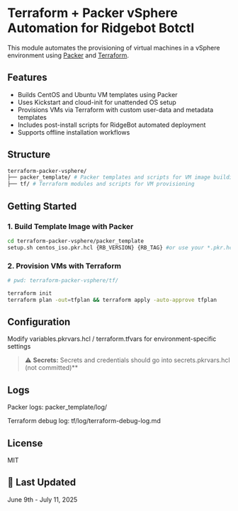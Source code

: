 # Terraform + Packer vSphere Automation for Ridgebot Botctl
This module automates the provisioning of virtual machines in a vSphere environment using [Packer](https://www.packer.io/) and [Terraform](https://www.terraform.io/).

## Features

- Builds CentOS and Ubuntu VM templates using Packer
- Uses Kickstart and cloud-init for unattended OS setup
- Provisions VMs via Terraform with custom user-data and metadata templates
- Includes post-install scripts for RidgeBot automated deployment
- Supports offline installation workflows

## Structure

```bash
terraform-packer-vsphere/
├── packer_template/ # Packer templates and scripts for VM image building
├── tf/ # Terraform modules and scripts for VM provisioning
```

## Getting Started

### 1. Build Template Image with Packer

```bash
cd terraform-packer-vsphere/packer_template  
setup.sh centos_iso.pkr.hcl {RB_VERSION} {RB_TAG} #or use your *.pkr.hcl
```

### 2. Provision VMs with Terraform
```bash
# pwd: terraform-packer-vsphere/tf/

terraform init
terraform plan -out=tfplan && terraform apply -auto-approve tfplan
```

## Configuration
Modify variables.pkrvars.hcl / terraform.tfvars for environment-specific settings

> ⚠️ **Secrets:** Secrets and credentials should go into secrets.pkrvars.hcl (not committed)**

## Logs
Packer logs: packer_template/log/

Terraform debug log: tf/log/terraform-debug-log.md

## License
MIT

<!-- Add more contributors as needed -->

## 📅 Last Updated

June 9th - July 11, 2025